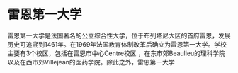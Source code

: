 # 雷恩第一大学

雷恩第一大学是法国著名的公立综合性大学，位于布列塔尼大区的首府雷恩，发展历史可追溯到1461年。在1969年法国教育体制改革后确立为雷恩第一大学。学校主要有3个校区，包括在雷恩市中心Centre校区 ，在东市郊Beaulieu的理科学院以及在西市郊Villejean的医药学院。除此之外，雷恩第一大学